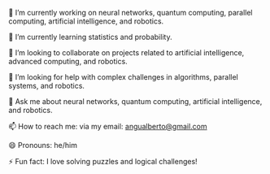 🔭 I’m currently working on neural networks, quantum computing, parallel computing, artificial intelligence, and robotics.

🌱 I’m currently learning statistics and probability.

👯 I’m looking to collaborate on projects related to artificial intelligence, advanced computing, and robotics.

🤔 I’m looking for help with complex challenges in algorithms, parallel systems, and robotics.

💬 Ask me about neural networks, quantum computing, artificial intelligence, and robotics.

📫 How to reach me: via my email: angualberto@gmail.com

😄 Pronouns: he/him

⚡ Fun fact: I love solving puzzles and logical challenges!
